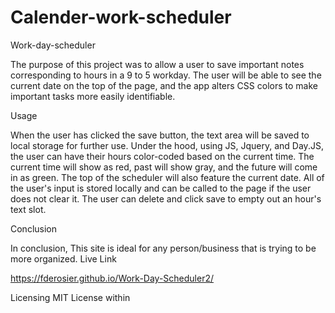 # Calender-work-scheduler
Work-day-scheduler

The purpose of this project was to allow a user to save important notes corresponding to hours in a 9 to 5 workday. The user will be able to see the current date on the top of the page, and the app alters CSS colors to make important tasks more easily identifiable.

Usage

When the user has clicked the save button, the text area will be saved to local storage for further use. Under the hood, using JS, Jquery, and Day.JS, the user can have their hours color-coded based on the current time. The current time will show as red, past will show gray, and the future will come in as green. The top of the scheduler will also feature the current date. All of the user's input is stored locally and can be called to the page if the user does not clear it. The user can delete and click save to empty out an hour's text slot.

Conclusion

In conclusion, This site is ideal for any person/business that is trying to be more organized.
Live Link

https://fderosier.github.io/Work-Day-Scheduler2/


Licensing
MIT License within
